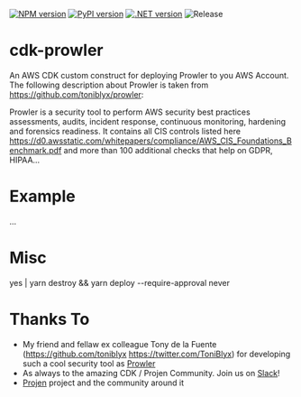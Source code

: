 [![NPM version](https://badge.fury.io/js/cdk-prowler.svg)](https://badge.fury.io/js/cdk-prowler)
[![PyPI version](https://badge.fury.io/py/cdk-prowler.svg)](https://badge.fury.io/py/cdk-prowler)
[![.NET version](https://img.shields.io/nuget/v/com.github.mmuller88.awsCdkBuildBadge.svg?style=flat-square)](https://www.nuget.org/packages/com.github.mmuller88.cdkProwler/)
![Release](https://github.com/mmuller88/cdk-prowler/workflows/Release/badge.svg)

# cdk-prowler

An AWS CDK custom construct for deploying Prowler to you AWS Account. The following description about Prowler is taken from https://github.com/toniblyx/prowler:

Prowler is a security tool to perform AWS security best practices assessments, audits, incident response, continuous monitoring, hardening and forensics readiness. It contains all CIS controls listed here https://d0.awsstatic.com/whitepapers/compliance/AWS_CIS_Foundations_Benchmark.pdf and more than 100 additional checks that help on GDPR, HIPAA…

# Example

...

# Misc

yes | yarn destroy && yarn deploy --require-approval never

# Thanks To

* My friend and fellaw ex colleague Tony de la Fuente (https://github.com/toniblyx https://twitter.com/ToniBlyx) for developing such a cool security tool as [Prowler](https://github.com/toniblyx/prowler)
* As always to the amazing CDK / Projen Community. Join us on [Slack](https://cdk-dev.slack.com)!
* [Projen](https://github.com/projen/projen) project and the community around it
